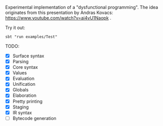 Experimental implementation of a "dysfunctional programming".
The idea originates from this presentation by Andras Kovacs: https://www.youtube.com/watch?v=ai4vU1Naopk .

Try it out:
```
sbt "run examples/Test"
```

TODO:
- [x] Surface syntax
- [x] Parsing
- [x] Core syntax
- [x] Values
- [x] Evaluation
- [x] Unification
- [x] Globals
- [x] Elaboration
- [x] Pretty printing
- [x] Staging
- [x] IR syntax
- [ ] Bytecode generation
